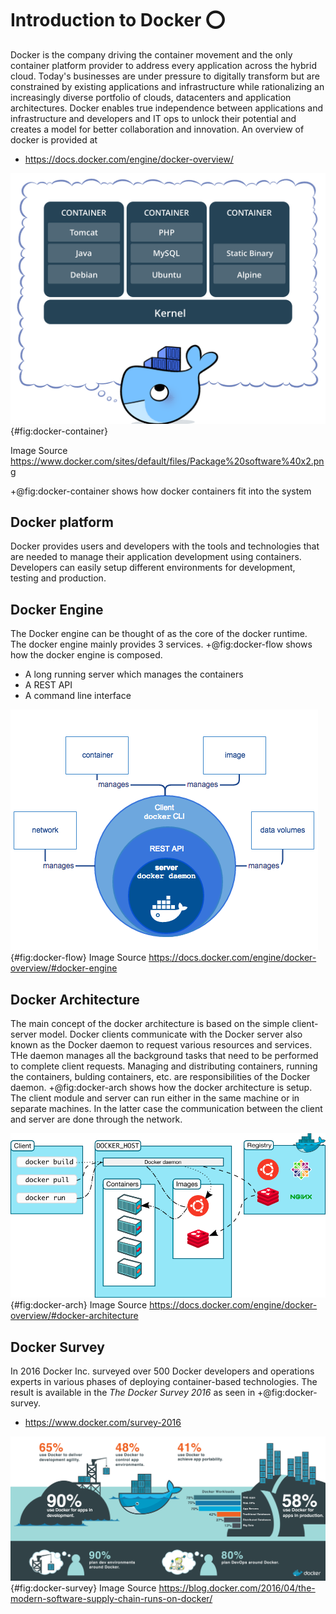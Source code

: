 # Introduction to Docker :o:

Docker is the company driving the container movement and the only
container platform provider to address every application across the
hybrid cloud. Today's businesses are under pressure to digitally
transform but are constrained by existing applications and
infrastructure while rationalizing an increasingly diverse portfolio of
clouds, datacenters and application architectures. Docker enables true
independence between applications and infrastructure and developers and
IT ops to unlock their potential and creates a model for better
collaboration and innovation. An overview of docker is provided at

* <https://docs.docker.com/engine/docker-overview/>

![Docker Containers](images/docker-container.png){#fig:docker-container}

Image Source
<https://www.docker.com/sites/default/files/Package%20software%40x2.png>

+@fig:docker-container shows how docker containers fit into the system
## Docker platform

Docker provides users and developers with the tools and technologies that are
needed to manage their application development using containers. Developers 
can easily setup different environments for development, testing and 
production. 

## Docker Engine

The Docker engine can be thought of as the core of the docker runtime. The 
docker engine mainly provides 3 services. +@fig:docker-flow shows how 
the docker engine is composed.

* A long running server which manages the containers
* A REST API
* A command line interface

![Docker Engine Component Flow](images/engine-components-flow.png){#fig:docker-flow}
Image Source <https://docs.docker.com/engine/docker-overview/#docker-engine>


## Docker Architecture

The main concept of the docker architecture is based on the simple client-server
model. Docker clients communicate with the Docker server also known as the 
Docker daemon to request various resources and services. THe daemon manages 
all the background tasks that need to be performed to complete client requests.
Managing and distributing containers, running the containers, bulding 
containers, etc. are responsibilities of the Docker daemon. +@fig:docker-arch
shows how the docker architecture is setup. The client module and server can
run either in the same machine or in separate machines. In the latter case 
the communication between the client and server are done through the network.


![Docker Architecture](images/docker-architecture.png){#fig:docker-arch}
Image Source <https://docs.docker.com/engine/docker-overview/#docker-architecture>

## Docker Survey

In 2016 Docker Inc. surveyed over 500 Docker developers and operations
experts in various phases of deploying container-based technologies. The
result is available in the *The Docker Survey 2016* as seen in +@fig:docker-survey.

* <https://www.docker.com/survey-2016>

![Docker Survey Results 2016 ](images/docker-survey.png){#fig:docker-survey}
Image Source
<https://blog.docker.com/2016/04/the-modern-software-supply-chain-runs-on-docker/>

